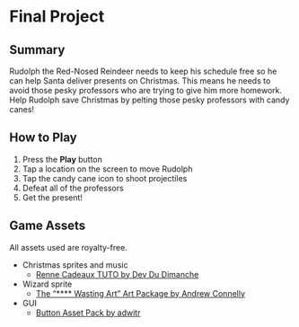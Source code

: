 # Final Project

## Summary
Rudolph the Red-Nosed Reindeer needs to keep his schedule free so he can help Santa deliver presents on Christmas. This means he needs to avoid those pesky professors who are trying to give him more homework. Help Rudolph save Christmas by pelting those pesky professors with candy canes!

## How to Play
1. Press the **Play** button
2. Tap a location on the screen to move Rudolph
3. Tap the candy cane icon to shoot projectiles
4. Defeat all of the professors
5. Get the present!

## Game Assets
All assets used are royalty-free.

* Christmas sprites and music
    * [Renne Cadeaux TUTO by Dev Du Dimanche](https://developpeusedudimanche.itch.io/renne-cadeau-tuto)
* Wizard sprite
    * [The “**** Wasting Art” Art Package by Andrew Connelly](https://cog_software.itch.io/fwa-artpackage)
* GUI
    * [Button Asset Pack by adwitr](https://adwitr.itch.io/button-asset-pack)
